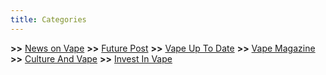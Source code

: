 ```yaml
---
title: Categories
---
```


__>>__ <a href="/categories/news-on-vape">News on Vape</a>
__>>__ <a href="/categories/future-post">Future Post</a>
__>>__ <a href="/categories/vape-up-to-date">Vape Up To Date</a>
__>>__ <a href="/categories/vape-magazine">Vape Magazine</a>
__>>__ <a href="/categories/culture-and-vape">Culture And Vape</a>
__>>__ <a href="/categories/invest-in-vape">Invest In Vape</a>